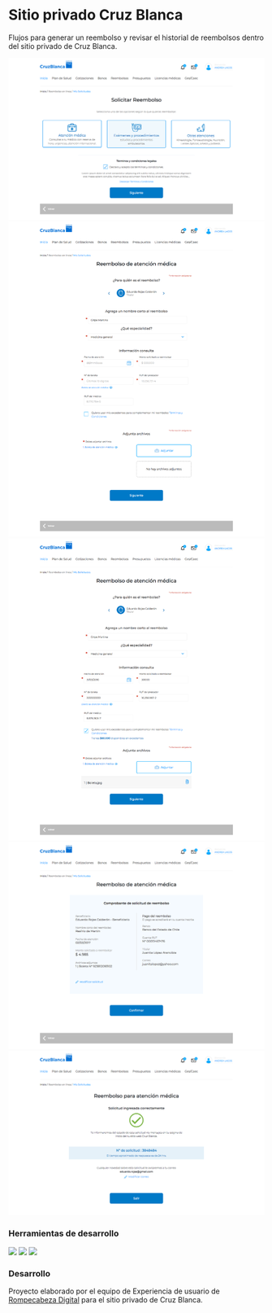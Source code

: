 # Sitio privado Cruz Blanca
Flujos para generar un reembolso y revisar el historial de reembolsos dentro del sitio privado de Cruz Blanca.

![cruzblanca-inicio](assets/imgs/cb1.png)
![cruzblanca-formulario-vacio](assets/imgs/cb2.png)
![cruzblanca-formulario-lleno](assets/imgs/cb3.png)
![cruzblanca-resumen](assets/imgs/cb4.png)
![cruzblanca-exito](assets/imgs/cb5.png)

### Herramientas de desarrollo

<img src='https://img.shields.io/badge/jQuery%20-3.3.1-yellow.svg'>
<img src='https://img.shields.io/badge/jQuery%20UI-1.12-orange.svg'>
<img src='https://img.shields.io/badge/Bootstrap-4.1.1-blue.svg'>

### Desarrollo 
Proyecto elaborado por el equipo de Experiencia de usuario de [Rompecabeza Digital](www.rompecabeza.cl) para el sitio privado de Cruz Blanca.